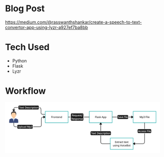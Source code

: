 # Blog Post
https://medium.com/@rasswanthshankar/create-a-speech-to-text-convertor-app-using-lyzr-a927ef7ba8bb

# Tech Used
- Python
- Flask
- Lyzr

# Workflow
![alt text](https://github.com/IamRash-7/lyzr_assignment/blob/main/diagram2.jpeg "Logo Title Text 1")
